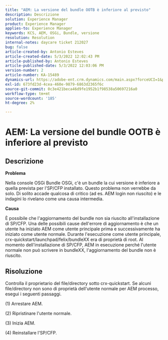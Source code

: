 ```yaml
---
title: "AEM: La versione del bundle OOTB è inferiore al previsto"
description: Descrizione
solution: Experience Manager
product: Experience Manager
applies-to: Experience Manager
keywords: KCS, AEM, OSGi, Bundle, versione
resolution: Resolution
internal-notes: daycare ticket 212027
bug: false
article-created-by: Antonio Esteves
article-created-date: 5/3/2022 12:02:43 PM
article-published-by: Antonio Esteves
article-published-date: 5/3/2022 12:03:06 PM
version-number: 2
article-number: KA-15489
dynamics-url: https://adobe-ent.crm.dynamics.com/main.aspx?forceUCI=1&pagetype=entityrecord&etn=knowledgearticle&id=f65f45ef-d8ca-ec11-a7b5-6045bd00db33
exl-id: 673fd23d-4cea-460e-9879-6863d2365f6c
source-git-commit: 0c3e421beca46d9fe1952b1f98538a50697216a0
workflow-type: tm+mt
source-wordcount: '185'
ht-degree: 2%

---
```


# AEM: La versione del bundle OOTB è inferiore al previsto

## Descrizione


<b>Problema</b>

Nella console OSGi Bundle OSGi, c&#39;è un bundle la cui versione è inferiore a quella prevista per l&#39;SP/CFP installato. Questo problema non verrebbe da solo. Di solito accade qualcosa di critico (ad es. AEM login non riuscito) e le indagini lo rivelano come una causa intermedia.



<b>Causa</b>

È possibile che l&#39;aggiornamento del bundle non sia riuscito all&#39;installazione di SP/CFP. Una delle possibili cause dell&#39;errore di aggiornamento è che un utente ha iniziato AEM come utente principale prima e successivamente ha iniziato come utente normale. Durante l&#39;esecuzione come utente principale, crx-quickstart/launchpad/felix/bundleXX era di proprietà di root. Al momento dell&#39;installazione di SP/CFP, AEM in esecuzione perché l&#39;utente normale non può scrivere in bundleXX, l&#39;aggiornamento del bundle non è riuscito.


## Risoluzione


Controlla il proprietario del file/directory sotto crx-quickstart. Se alcuni file/directory non sono di proprietà dell&#39;utente normale per AEM processo, esegui i seguenti passaggi.

(1) Arrestare AEM.

(2) Ripristinare l&#39;utente normale.

(3) Inizia AEM.

(4) Reinstallare l&#39;SP/CFP.
